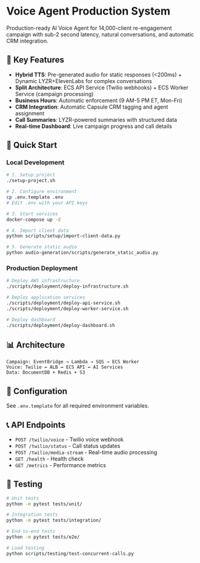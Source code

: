 # Voice Agent Production System

Production-ready AI Voice Agent for 14,000-client re-engagement campaign with sub-2 second latency, natural conversations, and automatic CRM integration.

## 🎯 Key Features

- **Hybrid TTS**: Pre-generated audio for static responses (<200ms) + Dynamic LYZR+ElevenLabs for complex conversations
- **Split Architecture**: ECS API Service (Twilio webhooks) + ECS Worker Service (campaign processing)
- **Business Hours**: Automatic enforcement (9 AM-5 PM ET, Mon-Fri)
- **CRM Integration**: Automatic Capsule CRM tagging and agent assignment
- **Call Summaries**: LYZR-powered summaries with structured data
- **Real-time Dashboard**: Live campaign progress and call details

## 🚀 Quick Start

### Local Development
```bash
# 1. Setup project
./setup-project.sh

# 2. Configure environment
cp .env.template .env
# Edit .env with your API keys

# 3. Start services
docker-compose up -d

# 4. Import client data
python scripts/setup/import-client-data.py

# 5. Generate static audio
python audio-generation/scripts/generate_static_audio.py
```

### Production Deployment
```bash
# Deploy AWS infrastructure
./scripts/deployment/deploy-infrastructure.sh

# Deploy application services
./scripts/deployment/deploy-api-service.sh
./scripts/deployment/deploy-worker-service.sh

# Deploy dashboard
./scripts/deployment/deploy-dashboard.sh
```

## 📊 Architecture

```
Campaign: EventBridge → Lambda → SQS → ECS Worker
Voice: Twilio ↔ ALB ↔ ECS API ↔ AI Services
Data: DocumentDB + Redis + S3
```

## 🔧 Configuration

See `.env.template` for all required environment variables.

## 📞 API Endpoints

- `POST /twilio/voice` - Twilio voice webhook
- `POST /twilio/status` - Call status updates
- `POST /twilio/media-stream` - Real-time audio processing
- `GET /health` - Health check
- `GET /metrics` - Performance metrics

## 🧪 Testing

```bash
# Unit tests
python -m pytest tests/unit/

# Integration tests  
python -m pytest tests/integration/

# End-to-end tests
python -m pytest tests/e2e/

# Load testing
python scripts/testing/test-concurrent-calls.py
```
